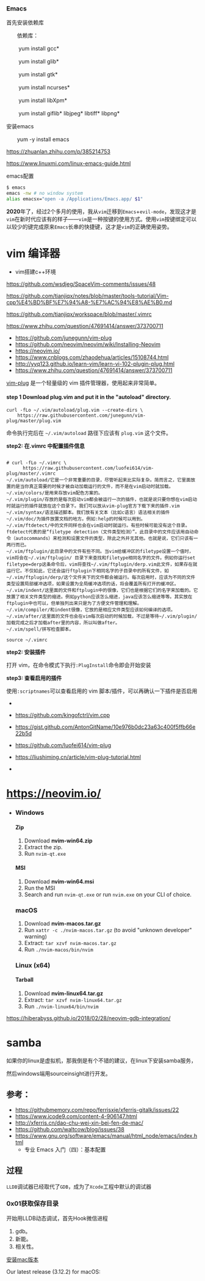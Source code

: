 



### Emacs







首先安装依赖库

　　依赖库：

　　 yum install gcc*

　　 yum install glib*

　　 yum install gtk*

　　 yum install ncurses*

　　 yum install libXpm*

　　 yum install giflib* libjpeg* libtiff* libpng*

 

安装emacs

　　yum -y  install emacs



https://zhuanlan.zhihu.com/p/385214753

https://www.linuxmi.com/linux-emacs-guide.html



emacs配置

```bash
$ emacs
emacs -nw # no window system
alias emacsx="open -a /Applications/Emacs.app/ $1"

```

**2020**年了，经过2个多月的使用，我从`vim`迁移到`Emacs`+`evil-mode`，发现这才是`vim`在新时代应该有的样子——`vim`是一种按键的使用方式。使用`vim`按键绑定可以以较少的键完成原来`Emacs`长串的快捷键，这才是`vim`的正确使用姿势。







# vim 编译器

- vim搭建c++环境

 https://github.com/wsdjeg/SpaceVim-comments/issues/48

https://github.com/tianjiqx/notes/blob/master/tools-tutorial/Vim-cpp%E4%BD%BF%E7%94%A8-%E7%AC%94%E8%AE%B0.md

https://github.com/tianjiqx/workspace/blob/master/.vimrc

https://www.zhihu.com/question/47691414/answer/373700711



- https://github.com/junegunn/vim-plug
- https://github.com/neovim/neovim/wiki/Installing-Neovim
- https://neovim.io/
- https://www.cnblogs.com/zhaodehua/articles/15108744.html
- http://yyq123.github.io/learn-vim/learn-vi-102-plugin-plug.html
- https://www.zhihu.com/question/47691414/answer/373700711

[vim-plug](https://github.com/junegunn/vim-plug) 是一个轻量级的 vim 插件管理器，使用起来非常简单。



#### step  1 Download plug.vim and put it in the "autoload" directory.

```
curl -fLo ~/.vim/autoload/plug.vim --create-dirs \
    https://raw.githubusercontent.com/junegunn/vim-plug/master/plug.vim
```

命令执行完后在 `~/.vim/autoload` 路径下应该有 `plug.vim` 这个文件。

**step2: 在.vimrc 中配置插件信息**



~~~

# curl -fLo ~/.vimrc \
      https://raw.githubusercontent.com/luofei614/vim-plug/master/.vimrc
~/.vim/autoload/它是一个非常重要的目录，尽管听起来比实际复杂。简而言之，它里面放置的是当你真正需要的时候才被自动加载运行的文件，而不是在vim启动时就加载。
~/.vim/colors/是用来存放vim配色方案的。
~/.vim/plugin/存放的是每次启动vim都会被运行一次的插件，也就是说只要你想在vim启动时就运行的插件就放在这个目录下。我们可以放从vim-plug官方下载下来的插件.vim
~/.vim/syntax/语法描述脚本。我们放有关文本（比如c语言）语法相关的插件
~/.vim/doc/为插件放置文档的地方。例如:help的时候可以用到。
~/.vim/ftdetect/中的文件同样也会在vim启动时就运行。有些时候可能没有这个目录。ftdetect代表的是“filetype detection（文件类型检测）”。此目录中的文件应该用自动命令（autocommands）来检测和设置文件的类型，除此之外并无其他。也就是说，它们只该有一两行而已。
~/.vim/ftplugin/此目录中的文件有些不同。当vim给缓冲区的filetype设置一个值时，vim将会在~/.vim/ftplugin/ 目录下来查找和filetype相同名字的文件。例如你运行set filetype=derp这条命令后，vim将查找~/.vim/ftplugin/derp.vim此文件，如果存在就运行它。不仅如此，它还会运行ftplugin下相同名字的子目录中的所有文件，如~/.vim/ftplugin/derp/这个文件夹下的文件都会被运行。每次启用时，应该为不同的文件类型设置局部缓冲选项，如果设置为全局缓冲选项的话，将会覆盖所有打开的缓冲区。
~/.vim/indent/这里面的文件和ftplugin中的很像，它们也是根据它们的名字来加载的。它放置了相关文件类型的缩进。例如python应该怎么缩进，java应该怎么缩进等等。其实放在ftplugin中也可以，但单独列出来只是为了方便文件管理和理解。
~/.vim/compiler/和indent很像，它放的是相应文件类型应该如何编译的选项。
~/.vim/after/这里面的文件也会在vim每次启动的时候加载，不过是等待~/.vim/plugin/加载完成之后才加载after里的内容，所以叫做after。
~/.vim/spell/拼写检查脚本。

source ~/.vimrc
~~~



**step2: 安装插件**

打开 vim，在命令模式下执行`:PlugInstall`命令即会开始安装



**step3: 查看启用的插件**

使用`:scriptnames`可以查看启用的 vim 脚本/插件，可以再确认一下插件是否启用

- 

- https://github.com/kingofctrl/vim.cpp

- https://gist.github.com/AntonGitName/10e976b0dc23a63c400f5ffb66e22b5d

- https://github.com/luofei614/vim-plug



- https://liushiming.cn/article/vim-plug-tutorial.html
- 

# https://neovim.io/



- ### Windows

  #### Zip

  1. Download **nvim-win64.zip**
  2. Extract the zip.
  3. Run `nvim-qt.exe`

  #### MSI

  1. Download **nvim-win64.msi**
  2. Run the MSI
  3. Search and run `nvim-qt.exe` or run `nvim.exe` on your CLI of choice.

  ### macOS

  1. Download **nvim-macos.tar.gz**
  2. Run `xattr -c ./nvim-macos.tar.gz` (to avoid "unknown developer" warning)
  3. Extract: `tar xzvf nvim-macos.tar.gz`
  4. Run `./nvim-macos/bin/nvim`

  ### Linux (x64)

  #### Tarball

  1. Download **nvim-linux64.tar.gz**
  2. Extract: `tar xzvf nvim-linux64.tar.gz`
  3. Run `./nvim-linux64/bin/nvim`



https://hiberabyss.github.io/2018/02/28/neovim-gdb-integration/



# samba



如果你的linux是虚拟机，那我倒是有个不错的建议，在linux下安装samba服务，

然后windows端用sourceinsight进行开发。





## 参考：

-  https://githubmemory.com/repo/ferrisxie/xferris-gitalk/issues/22
-  https://www.icode9.com/content-4-906147.html
-  http://xferris.cn/dao-chu-wei-xin-bei-fen-de-mac/
-  https://github.com/waltcow/blog/issues/38
-  https://www.gnu.org/software/emacs/manual/html_node/emacs/index.html
   - 专业 Emacs 入门（四）：基本配置









## 过程



`LLDB`调试器已经取代了`GDB`，成为了`Xcode`工程中默认的调试器

### 0x01获取保存目录

开始用LLDB动态调试，首先Hook微信进程



1. gdb。
2. 新能。
3. 相关性。





[安装mac版本](https://sqlitebrowser.org/dl/) 

Our latest release (3.12.2) for macOS:





